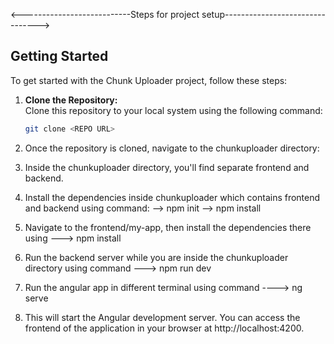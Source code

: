 <---------------------------Steps for project setup--------------------------------> 

## Getting Started

To get started with the Chunk Uploader project, follow these steps:

1. **Clone the Repository:**  
   Clone this repository to your local system using the following command:
   ```bash
   git clone <REPO URL>

2. Once the repository is cloned, navigate to the chunkuploader directory:

3. Inside the chunkuploader directory, you'll find separate frontend and backend.

4. Install the dependencies inside chunkuploader which contains frontend and backend using command:
   -->  npm init
   -->  npm install

5. Navigate to the frontend/my-app, then install the dependencies there using ---> npm install

6. Run the backend server while you are inside the chunkuploader directory using command ---> npm run dev

7. Run the angular app in different terminal using command ----> ng serve

8. This will start the Angular development server. You can access the frontend of the application in your browser at http://localhost:4200.
